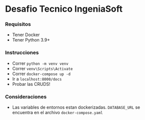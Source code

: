 # Desafio Tecnico IngeniaSoft
### Requisitos
- Tener Docker
- Tener Python 3.9+
### Instrucciones
- Correr `python -m venv venv`
- Correr `venv\Scripts\Activate`
- Correr `docker-compose up -d`
- Ir a `localhost:8000/docs`
- Probar las CRUDS!
### Consideraciones
- Las variables de entornos estan dockerizadas. `DATABASE_URL` se encuentra en el archivo `docker-compose.yaml`

